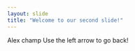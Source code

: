 ```yaml
---
layout: slide
title: "Welcome to our second slide!"
---
```

Alex champ
Use the left arrow to go back!
